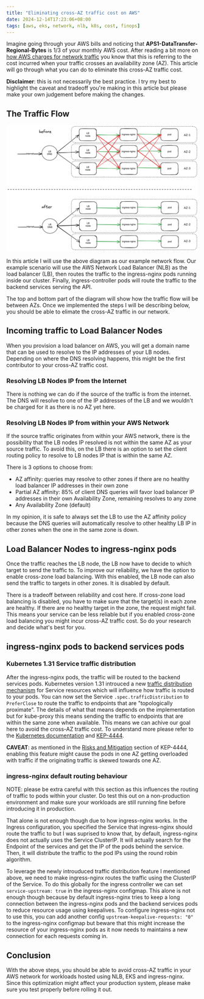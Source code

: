 ```yaml
---
title: "Eliminating cross-AZ traffic cost on AWS"
date: 2024-12-14T17:23:06+08:00
tags: [aws, eks, network, nlb, k8s, cost, finops]
---
```


Imagine going through your AWS bills and noticing that **APS1-DataTransfer-Regional-Bytes** is 1/3 of your monthly AWS cost. After reading a bit more on [how AWS charges for network traffic](https://docs.aws.amazon.com/cur/latest/userguide/cur-data-transfers-charges.html) you know that this is referring to the cost incurred when your traffic crosses an availability zone (AZ). This article will go through what you can do to eliminate this cross-AZ traffic cost.

**Disclaimer**: this is not necessarily the best practice. I try my best to highlight the caveat and tradeoff you're making in this article but please make your own judgement before making the changes.

## The Traffic Flow

![](images/cross-az-traffic.png)

In this article I will use the above diagram as our example network flow. Our example scenario will use the AWS Network Load Balancer (NLB) as the load balancer (LB), then routes the traffic to the ingress-nginx pods running inside our cluster. Finally, ingress-controller pods will route the traffic to the backend services serving the API.

The top and bottom part of the diagram will show how the traffic flow will be between AZs. Once we implemented the steps I will be describing below, you should be able to elimate the cross-AZ traffic in our network.

## Incoming traffic to Load Balancer Nodes

When you provision a load balancer on AWS, you will get a domain name that can be used to resolve to the IP addresses of your LB nodes. Depending on where the DNS resolving happens, this might be the first contributor to your cross-AZ traffic cost.

### Resolving LB Nodes IP from the Internet

There is nothing we can do if the source of the traffic is from the internet. The DNS will resolve to one of the IP addresses of the LB and we wouldn't be charged for it as there is no AZ yet here.

### Resolving LB Nodes IP from within your AWS Network

If the source traffic originates from within your AWS network, there is the possibility that the LB nodes IP resolved is not within the same AZ as your source traffic. To avoid this, on the LB there is an option to set the client routing policy to resolve to LB nodes IP that is within the same AZ.

There is 3 options to choose from:
* AZ affinity: queries may resolve to other zones if there are no healthy load balancer IP addresses in their own zone
* Partial AZ affinity: 85% of client DNS queries will favor load balancer IP addresses in their own Availability Zone, remaining resolves to any zone
* Any Availability Zone (default)

In my opinion, it is safe to always set the LB to use the AZ affinity policy because the DNS queries will automatically resolve to other healthy LB IP in other zones when the one in the same zone is down.

## Load Balancer Nodes to ingress-nginx pods

Once the traffic reaches the LB node, the LB now have to decide to which target to send the traffic to. To improve our reliability, we have the option to enable cross-zone load balancing. With this enabled, the LB node can also send the traffic to targets in other zones. It is disabled by default.

There is a tradeoff between reliability and cost here. If cross-zone load balancing is disabled, you have to make sure that the target(s) in each zone are healthy. If there are no healthy target in the zone, the request might fail. This means your service can be less reliable but if you enabled cross-zone load balancing you might incur cross-AZ traffic cost. So do your research and decide what's best for you.

## ingress-nginx pods to backend services pods

### Kubernetes 1.31 Service traffic distribution

After the ingress-nginx pods, the traffic will be routed to the backend services pods. Kubernetes version 1.31 introuced a new [traffic distribution mechanism](https://kubernetes.io/docs/concepts/services-networking/service/#traffic-distribution) for Service resources which will influence how traffic is routed to your pods. You can now set the Service `.spec.trafficDistribution` to `PreferClose` to route the traffic to endpoints that are "topologically proximate". The details of what that means depends on the implementation but for kube-proxy this means sending the traffic to endpoints that are within the same zone when available. This means we can achive our goal here to avoid the cross-AZ traffic cost. To understand more please refer to the [Kubernetes documentation](https://kubernetes.io/docs/reference/networking/virtual-ips/#traffic-distribution) and [KEP-4444](https://github.com/kubernetes/enhancements/tree/master/keps/sig-network/4444-service-traffic-distribution#preferclose).

**CAVEAT**: as mentioned in the [Risks and Mitigation](https://github.com/kubernetes/enhancements/tree/master/keps/sig-network/4444-service-traffic-distribution#risks-and-mitigations) section of KEP-4444, enabling this feature might cause the pods in one AZ getting overloaded with traffic if the originating traffic is skewed towards one AZ.

### ingress-nginx default routing behaviour

NOTE: please be extra careful with this section as this influences the routing of traffic to pods within your cluster. Do test this out on a non-production environment and make sure your workloads are still running fine before introducing it in production.

That alone is not enough though due to how ingress-nginx works. In the Ingress configuration, you specified the Service that ingress-nginx should route the traffic to but I was suprised to know that, by default, ingress-nginx does not actually uses the Service ClusterIP. It will actually search for the Endpoint of the services and get the IP of the pods behind the service. Then, it will distribute the traffic to the pod IPs using the round robin algorithm.

To leverage the newly introuduced traffic distribution feature I mentioned above, we need to make ingress-nginx routes the traffic using the ClusterIP of the Service. To do this globally for the ingress controller we can set `service-upstream: true` in the ingress-nginx configmap. This alone is not enough though because by default ingress-nginx tries to keep a long connection between the ingress-nginx pods and the backend services pods to reduce resource usage using keepalives. To configure ingress-nginx not to use this, you can add another config `upstream-keepalive-requests: "0"` to the ingress-nginx configmap but beware that this might increase the resource of your ingress-nginx pods as it now needs to maintains a new connection for each requests coming in.

## Conclusion

With the above steps, you should be able to avoid cross-AZ traffic in your AWS network for workloads hosted using NLB, EKS and ingress-nginx. Since this optimization might affect your production system, please make sure you test properly before rolling it out.

